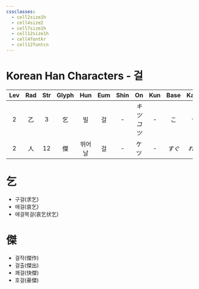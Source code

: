 ```yaml
---
cssclasses:
  - cell2size1h
  - cell4size2
  - cell7size1h
  - cell12size1h
  - cell4fontkr
  - cell12fontcn
---
```


# Korean Han Characters - 걸

| Lev | Rad | Str | Glyph | Hun | Eum | Shin |      On      | Kun | Base | Kana | Simp | Man | Can  |
| :-: | :-: | :-: | :---: | :-: | :-: | :--: | :----------: | :-: | :--: | :--: | :--: | :-: | :--: |
|  2  |  乙  |  3  |   乞   |  빌  |  걸  |  -   | *キツ*<br>*コツ* |  -  |  こ   |  う   |  -   | qǐ  | hat1 |
|  2  |  人  | 12  |   傑   | 뛰어날 |  걸  |  -   |      ケツ      |  -  | *すぐ* | *れる* |  杰   | jié | git6 |

# 乞

- 구걸(求乞)
- 애걸(哀乞)
- 애걸복걸(哀乞伏乞)

# 傑

- 걸작(傑作)
- 걸출(傑出)
- 쾌걸(快傑)
- 호걸(豪傑)
